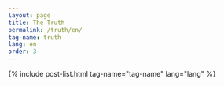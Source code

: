 ```yaml
---
layout: page
title: The Truth
permalink: /truth/en/
tag-name: truth
lang: en
order: 3
---
```

	
{% include post-list.html tag-name="tag-name" lang="lang"  %}
